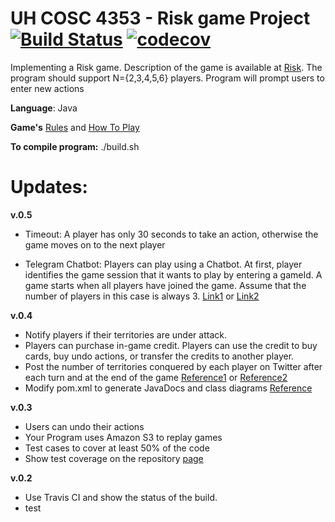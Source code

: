 # UH COSC 4353 - Risk game Project [![Build Status](https://travis-ci.org/dxvo/Risk.svg?branch=master)](https://travis-ci.org/dxvo/Risk) [![codecov](https://codecov.io/gh/dxvo/Risk/branch/master/graph/badge.svg)](https://codecov.io/gh/dxvo/Risk)


Implementing a Risk game. Description of the game is available at [Risk](http://www.ultraboardgames.com/risk/index.php). The program should support  N={2,3,4,5,6} players. Program will prompt users to enter new actions

**Language**: Java 

**Game's** [Rules](http://www.ultraboardgames.com/risk/game-rules.php) and [How To Play](https://www.youtube.com/watch?v=-rqxpjOz-EA)

**To compile program:** ./build.sh 
# Updates:

**v.0.5**
- Timeout: A player has only 30 seconds to take an action, otherwise the game moves on to the next player

- Telegram Chatbot: Players can play using a Chatbot. At first, player identifies the game session that it wants to play by entering a gameId. 
A game starts when all players have joined the game. Assume that the number of players in this case is always 3.
[Link1](https://core.telegram.org/bots/samples) or [Link2](https://monsterdeveloper.gitbooks.io/writing-telegram-bots-on-java/chapter1.html)

**v.0.4**
- Notify players if their territories are under attack.
- Players can purchase in-game credit. Players can use the credit to buy cards, buy undo actions, or transfer the credits to another player.
- Post the number of territories conquered by each player on Twitter after each turn and at the end of the game [Reference1](https://developer.twitter.com/en/docs/developer-utilities/twitter-libraries.html) or [Reference2](http://twitter4j.org/en/index.html)
- Modify pom.xml to generate JavaDocs and class diagrams [Reference](https://maven.apache.org/plugins/maven-javadoc-plugin/examples/alternate-doclet.html
)

**v.0.3**
- Users can undo their actions
- Your Program uses Amazon S3 to replay games 
- Test cases to cover at least 50% of the code
- Show test coverage on the repository [page](https://blog.frankel.ch/travis-ci-tutorial-for-java-projects/)

**v.0.2**
-  Use Travis CI and show the status of the build.
- test
